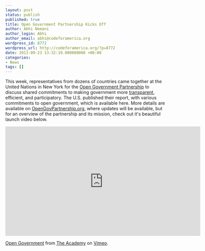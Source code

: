 ```yaml
---
layout: post
status: publish
published: true
title: Open Government Partnership Kicks Off
author: Abhi Nemani
author_login: Abhi
author_email: abhi@codeforamerica.org
wordpress_id: 8772
wordpress_url: http://codeforamerica.org/?p=8772
date: 2011-09-23 13:32:19.000000000 +00:00
categories:
- News
tags: []
---
```

This week, representatives from dozens of countries came together at the United Nations in New York for the <a href="http://OpenGovPartnership.org">Open Government Partnership</a> to discuss shared commitments to making government more <a href="http://civiccommons.org/2011/09/open-data-bringing-down-the-barriers-to-innovation/">transparent</a>, efficient, and participatory. The U.S. published their report, with various commitments to open government, which is available here. More details are available on <a href="http://OpenGovPartnership.org">OpenGovPartnership.org</a>, where updates will be available, but for an overview of the partnership and its mission, check out it's beautiful launch video below. 

<iframe src="http://player.vimeo.com/video/29259763?title=0&amp;byline=0&amp;portrait=0" width="610" height="343" frameborder="0" webkitAllowFullScreen allowFullScreen></iframe><p><a href="http://vimeo.com/29259763">Open Government</a> from <a href="http://vimeo.com/theacademy">The Academy</a> on <a href="http://vimeo.com">Vimeo</a>.</p>
